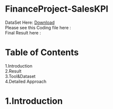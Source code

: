 # FinanceProject-SalesKPI
DataSet Here: [Download](https://drive.google.com/drive/folders/142RTfUw6BbQylh7iGDiSwnQ2QGETCXvj?usp=sharing)  
Please see this Coding file here :   
Final Result here :   
# Table of Contents
1.Introduction  
2.Result  
3.Tool&Dataset  
4.Detailed Approach  
# 1.Introduction
